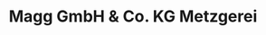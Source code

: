 ---
title: "Magg GmbH & Co. KG Metzgerei"
url: /traunstein/magg-gmbh-und-co-kg-metzgerei/
shop: Metzgerei
---